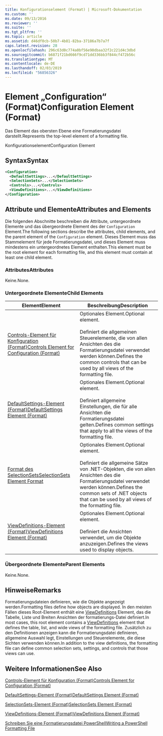 ```yaml
---
title: Konfigurationselement (Format) | Microsoft-Dokumentation
ms.custom: ''
ms.date: 09/13/2016
ms.reviewer: ''
ms.suite: ''
ms.tgt_pltfrm: ''
ms.topic: article
ms.assetid: d46df0cb-50b7-4b81-82ba-37186a7b7a7f
caps.latest.revision: 28
ms.openlocfilehash: 296c63d0c774a0bf56e90dbaa32f2c221d4c3dbd
ms.sourcegitcommit: b6871f21bd666f9cd71dd336bb3f844cf472b56c
ms.translationtype: MT
ms.contentlocale: de-DE
ms.lasthandoff: 02/03/2019
ms.locfileid: "56856326"
---
```

# <a name="configuration-element-format"></a><span data-ttu-id="1008a-102">Element „Configuration“ (Format)</span><span class="sxs-lookup"><span data-stu-id="1008a-102">Configuration Element (Format)</span></span>

<span data-ttu-id="1008a-103">Das Element das obersten Ebene eine Formatierungsdatei darstellt.</span><span class="sxs-lookup"><span data-stu-id="1008a-103">Represents the top-level element of a formatting file.</span></span>

<span data-ttu-id="1008a-104">Konfigurationselement</span><span class="sxs-lookup"><span data-stu-id="1008a-104">Configuration Element</span></span>

## <a name="syntax"></a><span data-ttu-id="1008a-105">Syntax</span><span class="sxs-lookup"><span data-stu-id="1008a-105">Syntax</span></span>

```xml
<Configuration>
  <DefaultSettings>...</DefaultSettings>
  <SelectionSets>...</SelectionSets>
  <Controls>...</Controls>
  <ViewDefinitions>...</ViewDefinitions>
</Configuration>

```

## <a name="attributes-and-elements"></a><span data-ttu-id="1008a-106">Attribute und Elemente</span><span class="sxs-lookup"><span data-stu-id="1008a-106">Attributes and Elements</span></span>

<span data-ttu-id="1008a-107">Die folgenden Abschnitte beschreiben die Attribute, untergeordnete Elemente und das übergeordnete Element des der `Configuration` Element.</span><span class="sxs-lookup"><span data-stu-id="1008a-107">The following sections describe the attributes, child elements, and the parent element of the `Configuration` element.</span></span> <span data-ttu-id="1008a-108">Dieses Element muss das Stammelement für jede Formatierungsdatei, und dieses Element muss mindestens ein untergeordnetes Element enthalten.</span><span class="sxs-lookup"><span data-stu-id="1008a-108">This element must be the root element for each formatting file, and this element must contain at least one child element.</span></span>

### <a name="attributes"></a><span data-ttu-id="1008a-109">Attributes</span><span class="sxs-lookup"><span data-stu-id="1008a-109">Attributes</span></span>

<span data-ttu-id="1008a-110">Keine.</span><span class="sxs-lookup"><span data-stu-id="1008a-110">None.</span></span>

### <a name="child-elements"></a><span data-ttu-id="1008a-111">Untergeordnete Elemente</span><span class="sxs-lookup"><span data-stu-id="1008a-111">Child Elements</span></span>

|<span data-ttu-id="1008a-112">Element</span><span class="sxs-lookup"><span data-stu-id="1008a-112">Element</span></span>|<span data-ttu-id="1008a-113">Beschreibung</span><span class="sxs-lookup"><span data-stu-id="1008a-113">Description</span></span>|
|-------------|-----------------|
|[<span data-ttu-id="1008a-114">Controls-Element für Konfiguration (Format)</span><span class="sxs-lookup"><span data-stu-id="1008a-114">Controls Element for Configuration (Format)</span></span>](./controls-element-for-configuration-format.md)|<span data-ttu-id="1008a-115">Optionales Element.</span><span class="sxs-lookup"><span data-stu-id="1008a-115">Optional element.</span></span><br /><br /> <span data-ttu-id="1008a-116">Definiert die allgemeinen Steuerelemente, die von allen Ansichten des die Formatierungsdatei verwendet werden können.</span><span class="sxs-lookup"><span data-stu-id="1008a-116">Defines the common controls that can be used by all views of the formatting file.</span></span>|
|[<span data-ttu-id="1008a-117">DefaultSettings-Element (Format)</span><span class="sxs-lookup"><span data-stu-id="1008a-117">DefaultSettings Element (Format)</span></span>](./defaultsettings-element-format.md)|<span data-ttu-id="1008a-118">Optionales Element.</span><span class="sxs-lookup"><span data-stu-id="1008a-118">Optional element.</span></span><br /><br /> <span data-ttu-id="1008a-119">Definiert allgemeine Einstellungen, die für alle Ansichten die Formatierungsdatei gelten.</span><span class="sxs-lookup"><span data-stu-id="1008a-119">Defines common settings that apply to all the views of the formatting file.</span></span>|
|[<span data-ttu-id="1008a-120">Format des SelectionSets</span><span class="sxs-lookup"><span data-stu-id="1008a-120">SelectionSets Element Format</span></span>](./selectionsets-element-format.md)|<span data-ttu-id="1008a-121">Optionales Element.</span><span class="sxs-lookup"><span data-stu-id="1008a-121">Optional element.</span></span><br /><br /> <span data-ttu-id="1008a-122">Definiert die allgemeine Sätze von .NET-Objekten, die von allen Ansichten des die Formatierungsdatei verwendet werden können.</span><span class="sxs-lookup"><span data-stu-id="1008a-122">Defines the common sets of .NET objects that can be used by all views of the formatting file.</span></span>|
|[<span data-ttu-id="1008a-123">ViewDefinitions-Element (Format)</span><span class="sxs-lookup"><span data-stu-id="1008a-123">ViewDefinitions Element (Format)</span></span>](./viewdefinitions-element-format.md)|<span data-ttu-id="1008a-124">Optionales Element.</span><span class="sxs-lookup"><span data-stu-id="1008a-124">Optional element.</span></span><br /><br /> <span data-ttu-id="1008a-125">Definiert die Ansichten verwendet, um die Objekte anzuzeigen.</span><span class="sxs-lookup"><span data-stu-id="1008a-125">Defines the views used to display objects.</span></span>|

### <a name="parent-elements"></a><span data-ttu-id="1008a-126">Übergeordnete Elemente</span><span class="sxs-lookup"><span data-stu-id="1008a-126">Parent Elements</span></span>

<span data-ttu-id="1008a-127">Keine.</span><span class="sxs-lookup"><span data-stu-id="1008a-127">None.</span></span>

## <a name="remarks"></a><span data-ttu-id="1008a-128">Hinweise</span><span class="sxs-lookup"><span data-stu-id="1008a-128">Remarks</span></span>

<span data-ttu-id="1008a-129">Formatierungsdateien definieren, wie die Objekte angezeigt werden.</span><span class="sxs-lookup"><span data-stu-id="1008a-129">Formatting files define how objects are displayed.</span></span> <span data-ttu-id="1008a-130">In den meisten Fällen dieses Root-Element enthält eine [ViewDefinitions](./viewdefinitions-element-format.md) Element, das die Tabelle, Liste und Breiten Ansichten der formatierungs-Datei definiert.</span><span class="sxs-lookup"><span data-stu-id="1008a-130">In most cases, this root element contains a [ViewDefinitions](./viewdefinitions-element-format.md) element that defines the table, list, and wide views of the formatting file.</span></span> <span data-ttu-id="1008a-131">Zusätzlich zu den Definitionen anzeigen kann die Formatierungsdatei definieren, allgemeine Auswahl legt, Einstellungen und Steuerelemente, die diese Sichten verwenden können.</span><span class="sxs-lookup"><span data-stu-id="1008a-131">In addition to the view definitions, the formatting file can define common selection sets, settings, and controls that those views can use.</span></span>

## <a name="see-also"></a><span data-ttu-id="1008a-132">Weitere Informationen</span><span class="sxs-lookup"><span data-stu-id="1008a-132">See Also</span></span>

[<span data-ttu-id="1008a-133">Controls-Element für Konfiguration (Format)</span><span class="sxs-lookup"><span data-stu-id="1008a-133">Controls Element for Configuration (Format)</span></span>](./controls-element-for-configuration-format.md)

[<span data-ttu-id="1008a-134">DefaultSettings-Element (Format)</span><span class="sxs-lookup"><span data-stu-id="1008a-134">DefaultSettings Element (Format)</span></span>](./defaultsettings-element-format.md)

[<span data-ttu-id="1008a-135">SelectionSets-Element (Format)</span><span class="sxs-lookup"><span data-stu-id="1008a-135">SelectionSets Element (Format)</span></span>](./selectionsets-element-format.md)

[<span data-ttu-id="1008a-136">ViewDefinitions-Element (Format)</span><span class="sxs-lookup"><span data-stu-id="1008a-136">ViewDefinitions Element (Format)</span></span>](./viewdefinitions-element-format.md)

[<span data-ttu-id="1008a-137">Schreiben Sie eine Formatierungsdatei PowerShell</span><span class="sxs-lookup"><span data-stu-id="1008a-137">Writing a PowerShell Formatting File</span></span>](./writing-a-powershell-formatting-file.md)
